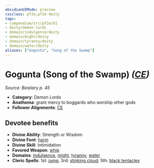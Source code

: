 ```yaml
---
obsidianUIMode: preview
cssclass: pf2e,pf2e-deity
tags:
- compendium/src/pf2e/b1
- deity/demon-lords
- domain/indulgence/deity
- domain/might/deity
- domain/tyranny/deity
- domain/water/deity
aliases: ["Gogunta", "Song of the Swamp"]
---
```

# Gogunta (Song of the Swamp) *([CE](/rules/traits/chaotic-evil-b1.md))*  
*Source: Bestiary p. 45*  

- **Category**: Demon Lords
- **Anathema**: grant mercy to boggards who worship other gods
- **Follower Alignments**: [CE](/rules/traits/chaotic-evil-b1.md)

## Devotee benefits

- **Divine Ability**: Strength or Wisdom
- **Divine Font**: [harm](/compendium/spells/harm.md)
- **Divine Skill**: Intimidation
- **Favored Weapon**: [whip](/compendium/equipment/items/whip.md)
- **Domains**: [indulgence](/compendium/setting/domains.md#Indulgence), [might](/compendium/setting/domains.md#Might), [tyranny](/compendium/setting/domains.md#Tyranny), [water](/compendium/setting/domains.md#Water)
- **Cleric Spells**: 1st: [jump](/compendium/spells/jump.md); 3rd: [stinking cloud](/compendium/spells/stinking-cloud.md); 5th: [black tentacles](/compendium/spells/black-tentacles.md)